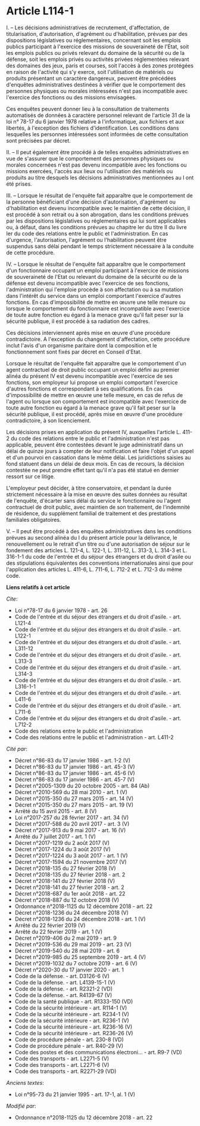 # Article L114-1

I. – Les décisions administratives de recrutement, d'affectation, de titularisation, d'autorisation, d'agrément ou
d'habilitation, prévues par des dispositions législatives ou réglementaires, concernant soit les emplois publics participant
à l'exercice des missions de souveraineté de l'Etat, soit les emplois publics ou privés relevant du domaine de la sécurité ou
de la défense, soit les emplois privés ou activités privées réglementées relevant des domaines des jeux, paris et courses,
soit l'accès à des zones protégées en raison de l'activité qui s'y exerce, soit l'utilisation de matériels ou produits
présentant un caractère dangereux, peuvent être précédées d'enquêtes administratives destinées à vérifier que le comportement
des personnes physiques ou morales intéressées n'est pas incompatible avec l'exercice des fonctions ou des missions
envisagées.

Ces enquêtes peuvent donner lieu à la consultation de traitements automatisés de données à caractère personnel relevant de
l'article 31 de la loi n° 78-17 du 6 janvier 1978 relative à l'informatique, aux fichiers et aux libertés, à l'exception des
fichiers d'identification. Les conditions dans lesquelles les personnes intéressées sont informées de cette consultation sont
précisées par décret.

II. – Il peut également être procédé à de telles enquêtes administratives en vue de s'assurer que le comportement des
personnes physiques ou morales concernées n'est pas devenu incompatible avec les fonctions ou missions exercées, l'accès aux
lieux ou l'utilisation des matériels ou produits au titre desquels les décisions administratives mentionnées au I ont été
prises.

III. – Lorsque le résultat de l'enquête fait apparaître que le comportement de la personne bénéficiant d'une décision
d'autorisation, d'agrément ou d'habilitation est devenu incompatible avec le maintien de cette décision, il est procédé à son
retrait ou à son abrogation, dans les conditions prévues par les dispositions législatives ou réglementaires qui lui sont
applicables ou, à défaut, dans les conditions prévues au chapitre Ier du titre II du livre Ier du code des relations entre le
public et l'administration. En cas d'urgence, l'autorisation, l'agrément ou l'habilitation peuvent être suspendus sans délai
pendant le temps strictement nécessaire à la conduite de cette procédure.

IV. – Lorsque le résultat de l'enquête fait apparaître que le comportement d'un fonctionnaire occupant un emploi participant
à l'exercice de missions de souveraineté de l'Etat ou relevant du domaine de la sécurité ou de la défense est devenu
incompatible avec l'exercice de ses fonctions, l'administration qui l'emploie procède à son affectation ou à sa mutation dans
l'intérêt du service dans un emploi comportant l'exercice d'autres fonctions. En cas d'impossibilité de mettre en œuvre une
telle mesure ou lorsque le comportement du fonctionnaire est incompatible avec l'exercice de toute autre fonction eu égard à
la menace grave qu'il fait peser sur la sécurité publique, il est procédé à sa radiation des cadres.

Ces décisions interviennent après mise en œuvre d'une procédure contradictoire. A l'exception du changement d'affectation,
cette procédure inclut l'avis d'un organisme paritaire dont la composition et le fonctionnement sont fixés par décret en
Conseil d'Etat.

Lorsque le résultat de l'enquête fait apparaître que le comportement d'un agent contractuel de droit public occupant un
emploi défini au premier alinéa du présent IV est devenu incompatible avec l'exercice de ses fonctions, son employeur lui
propose un emploi comportant l'exercice d'autres fonctions et correspondant à ses qualifications. En cas d'impossibilité de
mettre en œuvre une telle mesure, en cas de refus de l'agent ou lorsque son comportement est incompatible avec l'exercice de
toute autre fonction eu égard à la menace grave qu'il fait peser sur la sécurité publique, il est procédé, après mise en
œuvre d'une procédure contradictoire, à son licenciement.

Les décisions prises en application du présent IV, auxquelles l'article L. 411-2 du code des relations entre le public et
l'administration n'est pas applicable, peuvent être contestées devant le juge administratif dans un délai de quinze jours à
compter de leur notification et faire l'objet d'un appel et d'un pourvoi en cassation dans le même délai. Les juridictions
saisies au fond statuent dans un délai de deux mois. En cas de recours, la décision contestée ne peut prendre effet tant
qu'il n'a pas été statué en dernier ressort sur ce litige.

L'employeur peut décider, à titre conservatoire, et pendant la durée strictement nécessaire à la mise en œuvre des suites
données au résultat de l'enquête, d'écarter sans délai du service le fonctionnaire ou l'agent contractuel de droit public,
avec maintien de son traitement, de l'indemnité de résidence, du supplément familial de traitement et des prestations
familiales obligatoires.

V. – Il peut être procédé à des enquêtes administratives dans les conditions prévues au second alinéa du I du présent article
pour la délivrance, le renouvellement ou le retrait d'un titre ou d'une autorisation de séjour sur le fondement des articles
L. 121-4, L. 122-1, L. 311-12, L. 313-3, L. 314-3 et L. 316-1-1 du code de l'entrée et du séjour des étrangers et du droit
d'asile ou des stipulations équivalentes des conventions internationales ainsi que pour l'application des articles L. 411-6,
L. 711-6, L. 712-2 et L. 712-3 du même code.

**Liens relatifs à cet article**

_Cite_:

  - Loi n°78-17 du 6 janvier 1978 - art. 26
  - Code de l'entrée et du séjour des étrangers et du droit d'asile. - art. L121-4
  - Code de l'entrée et du séjour des étrangers et du droit d'asile. - art. L122-1
  - Code de l'entrée et du séjour des étrangers et du droit d'asile. - art. L311-12
  - Code de l'entrée et du séjour des étrangers et du droit d'asile. - art. L313-3
  - Code de l'entrée et du séjour des étrangers et du droit d'asile. - art. L314-3
  - Code de l'entrée et du séjour des étrangers et du droit d'asile. - art. L316-1-1
  - Code de l'entrée et du séjour des étrangers et du droit d'asile. - art. L411-6
  - Code de l'entrée et du séjour des étrangers et du droit d'asile. - art. L711-6
  - Code de l'entrée et du séjour des étrangers et du droit d'asile. - art. L712-2
  - Code des relations entre le public et l'administration
  - Code des relations entre le public et l'administration - art. L411-2

_Cité par_:

  - Décret n°86-83 du 17 janvier 1986 - art. 1-2 (V)
  - Décret n°86-83 du 17 janvier 1986 - art. 45-3 (V)
  - Décret n°86-83 du 17 janvier 1986 - art. 45-6 (V)
  - Décret n°86-83 du 17 janvier 1986 - art. 45-7 (V)
  - Décret n°2005-1309 du 20 octobre 2005 - art. 84 (Ab)
  - Décret n°2010-569  du 28 mai 2010 - art. 1 (V)
  - Décret n°2015-350 du 27 mars 2015 - art. 14 (V)
  - Décret n°2015-350 du 27 mars 2015 - art. 19 (V)
  - Arrêté du 15 avril 2015 - art. 8 (V)
  - Loi n°2017-257 du 28 février 2017 - art. 34 (V)
  - Décret n°2017-588 du 20 avril 2017 - art. 3 (V)
  - Décret n°2017-913 du 9 mai 2017 - art. 16 (V)
  - Arrêté du 7 juillet 2017 - art. 1 (V)
  - Décret n°2017-1219 du 2 août 2017 (V)
  - Décret n°2017-1224 du 3 août 2017 (V)
  - Décret n°2017-1224 du 3 août 2017 - art. 1 (V)
  - Décret n°2017-1594 du 21 novembre 2017 (V)
  - Décret n°2018-135 du 27 février 2018 (V)
  - Décret n°2018-135 du 27 février 2018 - art. 2
  - Décret n°2018-141 du 27 février 2018 (V)
  - Décret n°2018-141 du 27 février 2018 - art. 2
  - Décret n°2018-687 du 1er août 2018 - art. 22
  - Décret n°2018-887 du 12 octobre 2018 (V)
  - Ordonnance n°2018-1125 du 12 décembre 2018 - art. 22
  - Décret n°2018-1236 du 24 décembre 2018 (V)
  - Décret n°2018-1236 du 24 décembre 2018 - art. 1 (V)
  - Arrêté du 22 février 2019 (V)
  - Arrêté du 22 février 2019 - art. 1 (V)
  - Décret n°2019-406 du 2 mai 2019 - art. 9
  - Décret n°2019-536 du 29 mai 2019 - art. 23 (V)
  - Décret n°2019-540 du 28 mai 2019 - art. 6
  - Décret n°2019-985 du 25 septembre 2019 - art. 4 (V)
  - Décret n°2019-1032 du 7 octobre 2019 - art. 6 (V)
  - Décret n°2020-30 du 17 janvier 2020 - art. 1
  - Code de la défense. - art. D3126-6 (V)
  - Code de la défense. - art. L4139-15-1 (V)
  - Code de la défense. - art. R2321-2 (VD)
  - Code de la défense. - art. R4139-67 (V)
  - Code de la santé publique - art. R1333-150 (VD)
  - Code de la sécurité intérieure - art. R114-1 (V)
  - Code de la sécurité intérieure - art. R234-1 (V)
  - Code de la sécurité intérieure - art. R236-1 (V)
  - Code de la sécurité intérieure - art. R236-16 (V)
  - Code de la sécurité intérieure - art. R236-26 (V)
  - Code de procédure pénale - art. 230-8 (VD)
  - Code de procédure pénale - art. R40-29 (V)
  - Code des postes et des communications électroni... - art. R9-7 (VD)
  - Code des transports - art. L2271-5 (V)
  - Code des transports - art. L2271-6 (V)
  - Code des transports - art. R2271-29 (VD)

_Anciens textes_:

  - Loi n°95-73 du 21 janvier 1995 - art. 17-1, al. 1 (V)

_Modifié par_:

  - Ordonnance n°2018-1125 du 12 décembre 2018 - art. 22
